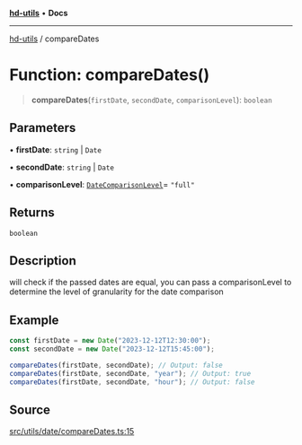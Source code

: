 [**hd-utils**](../README.md) • **Docs**

***

[hd-utils](../globals.md) / compareDates

# Function: compareDates()

> **compareDates**(`firstDate`, `secondDate`, `comparisonLevel`): `boolean`

## Parameters

• **firstDate**: `string` \| `Date`

• **secondDate**: `string` \| `Date`

• **comparisonLevel**: [`DateComparisonLevel`](../type-aliases/DateComparisonLevel.md)= `"full"`

## Returns

`boolean`

## Description

will check if the passed dates are equal, you can pass a comparisonLevel to determine the level of granularity for the date comparison

## Example

```ts
const firstDate = new Date("2023-12-12T12:30:00");
const secondDate = new Date("2023-12-12T15:45:00");

compareDates(firstDate, secondDate); // Output: false
compareDates(firstDate, secondDate, "year"); // Output: true
compareDates(firstDate, secondDate, "hour"); // Output: false
```

## Source

[src/utils/date/compareDates.ts:15](https://github.com/AhmadHddad/h-utils/blob/5c76ff5de068cee019fc632d9da2e395721bb48f/src/utils/date/compareDates.ts#L15)
